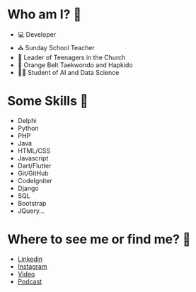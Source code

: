 # Who am I? 🤔

- 💻 Developer
- ⛪ Sunday School Teacher
- 👦 Leader of Teenagers in the Church
- 🥋 Orange Belt Taekwondo and Hapkido
- 👨‍🎓 Student of AI and Data Science

# Some Skills 🤹

- Delphi
- Python
- PHP
- Java
- HTML/CSS
- Javascript
- Dart/Flutter
- Git/GitHub
- CodeIgniter
- Django
- SQL
- Bootstrap
- JQuery...

# Where to see me or find me? 👀

- [Linkedin](https://www.linkedin.com/in/lucas-tribioli-578765102/)
- [Instagram](https://www.instagram.com/lucastribioli/)
- [Video](https://www.youtube.com/watch?v=oUe6MCjGMbw&t=1164s)
- [Podcast](https://www.scuba.dev.br/2021/11/26/o-acougueiro-que-se-tornou-dev-lucas-tribioli/)
